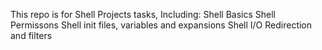 This repo is for Shell Projects tasks, Including:
Shell Basics 
Shell Permissons
Shell init files, variables and expansions
Shell I/O Redirection and filters
